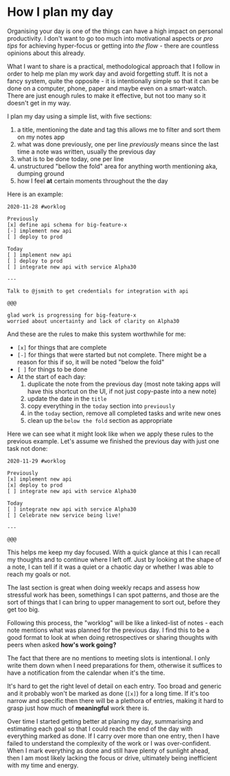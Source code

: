 # How I plan my day

Organising your day is one of the things can have a high impact on personal productivity.
I don't want to go too much into motivational aspects or _pro tips_ for
achieving hyper-focus or getting into _the flow_ - there are countless opinions about this already.

What I want to share is a practical, methodological approach that I follow in order to help me
plan my work day and avoid forgetting stuff.
It is not a fancy system, quite the opposite - it is intentionally simple so that it can be
done on a computer, phone, paper and maybe even on a smart-watch.
There are just enough rules to make it effective, but not too many so it doesn't get in my way.

I plan my day using a simple list, with five sections:

1. a title, mentioning the date and tag
    this allows me to filter and sort them on my notes app
1. what was done previously, one per line
    _previously_ means since the last time a note was written, usually the previous day
1. what is to be done today, one per line
1. unstructured "bellow the fold" area for anything worth mentioning
    aka, dumping ground
1. how I feel **at** certain moments throughout the the day

Here is an example:

```
2020-11-28 #worklog

Previously
[x] define api schema for big-feature-x
[-] implement new api
[ ] deploy to prod

Today
[ ] implement new api
[ ] deploy to prod
[ ] integrate new api with service Alpha30

---

Talk to @jsmith to get credentials for integration with api

@@@

glad work is progressing for big-feature-x
worried about uncertainty and lack of clarity on Alpha30
```

And these are the rules to make this system worthwhile for me:
- `[x]` for things that are complete
- `[-]` for things that were started but not complete. There might be a reason for this if so, it will be noted "below the fold"
- `[ ]` for things to be done
- At the start of each day:
    1. duplicate the note from the previous day (most note taking apps will have this shortcut on the UI, if not just copy-paste into a new note)
    2. update the date in the `title`
    3. copy everything in the `today` section into `previously`
    4. in the `today` section, remove all completed tasks and write new ones
    5. clean up the `below the fold` section as appropriate

Here we can see what it might look like when we apply these rules to the previous example.
Let's assume we finished the previous day with just one task not done:

```
2020-11-29 #worklog

Previously
[x] implement new api
[x] deploy to prod
[ ] integrate new api with service Alpha30

Today
[ ] integrate new api with service Alpha30
[ ] Celebrate new service being live!

---

@@@

```

This helps me keep my day focused.
With a quick glance at this I can recall my thoughts and to continue where I left off.
Just by looking at the shape of a note, I can tell if it was a quiet or a chaotic day or whether
I was able to reach my goals or not.

The last section is great when doing weekly recaps and assess how stressful work has been,
somethings I can spot patterns, and those are the sort of things that I can bring to 
upper management to sort out, before they get too big.

Following this process, the "worklog" will be like a linked-list of notes - each note mentions
what was planned for the previous day.
I find this to be a good format to look at when doing retrospectives or sharing thoughts with
peers when asked __how's work going?__

The fact that there are no mentions to meeting slots is intentional.
I only write them down when I need preparations for them, otherwise it suffices to have a
notification from the calendar when it's the time.

It's hard to get the right level of detail on each entry.
Too broad and generic and it probably won't be marked as done (`[x]`) for a long time.
If it's too narrow and specific then there will be a plethora of entries, making it hard to grasp
just how much of **meaningful** work there is.

Over time I started getting better at planing my day, summarising and estimating each goal so
that I could reach the end of the day with everything marked as done.
If I carry over more than one entry, then I have failed to understand the complexity of the work
or I was over-confident.
When I mark everything as done and still have plenty of sunlight ahead, then I am most likely lacking
the focus or drive, ultimately being inefficient with my time and energy.
